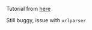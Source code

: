 Tutorial from [here](https://impythonist.wordpress.com/2015/10/31/building-your-own-url-shortening-service-with-python-and-flask/)

Still buggy, issue with `urlparser`
